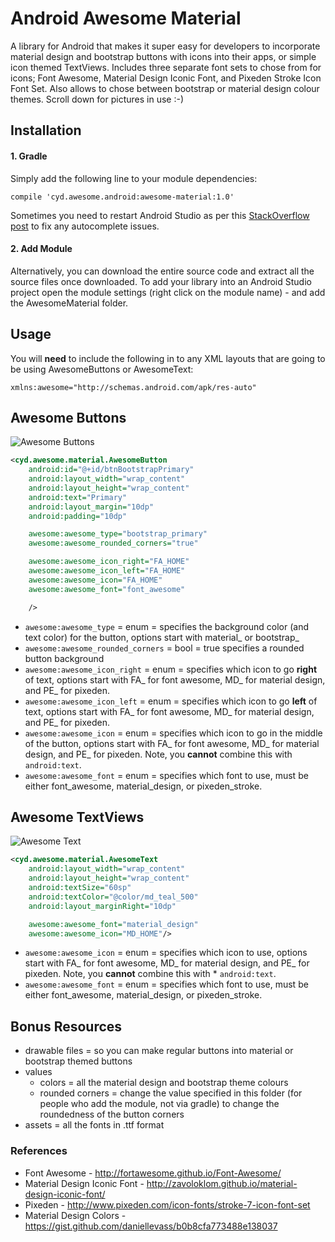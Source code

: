 # Android Awesome Material

A library for Android that makes it super easy for developers to incorporate material design and bootstrap buttons with icons into their apps, or simple icon themed TextViews. Includes three separate font sets to chose from for icons; Font Awesome, Material Design Iconic Font, and Pixeden Stroke Icon Font Set. Also allows to chose between bootstrap or material design colour themes. Scroll down for pictures in use :-)

## Installation

#### 1. Gradle

Simply add the following line to your module dependencies:
```
compile 'cyd.awesome.android:awesome-material:1.0'
```

Sometimes you need to restart Android Studio as per this [StackOverflow post](http://stackoverflow.com/questions/28079658/namespace-autofill-for-custom-attributes) to fix any autocomplete issues.

#### 2. Add Module

Alternatively, you can download the entire source code and extract all the source files once downloaded. To add your library into an Android Studio project open the module settings (right click on the module name) - and add the AwesomeMaterial folder.

## Usage

You will **need** to include the following in to any XML layouts that are going to be using AwesomeButtons or AwesomeText:

```
xmlns:awesome="http://schemas.android.com/apk/res-auto"
```

## Awesome Buttons

![Awesome Buttons](/screenshots/awesome_buttons.png?raw=true)

```xml
<cyd.awesome.material.AwesomeButton
    android:id="@+id/btnBootstrapPrimary"
    android:layout_width="wrap_content"
    android:layout_height="wrap_content"
    android:text="Primary"
    android:layout_margin="10dp"
    android:padding="10dp"

    awesome:awesome_type="bootstrap_primary"
    awesome:awesome_rounded_corners="true"

    awesome:awesome_icon_right="FA_HOME"
    awesome:awesome_icon_left="FA_HOME"
    awesome:awesome_icon="FA_HOME"
    awesome:awesome_font="font_awesome"

    />
```

* `awesome:awesome_type` = enum = specifies the background color (and text color) for the button, options start with material_ or bootstrap_
* `awesome:awesome_rounded_corners` = bool = true specifies a rounded button background
* `awesome:awesome_icon_right` = enum = specifies which icon to go **right** of text, options start with FA_ for font awesome, MD_ for material design, and PE_ for pixeden.
* `awesome:awesome_icon_left` = enum = specifies which icon to go **left** of text, options start with FA_ for font awesome, MD_ for material design, and PE_ for pixeden.
* `awesome:awesome_icon` = enum = specifies which icon to go in the middle of the button, options start with FA_ for font awesome, MD_ for material design, and PE_ for pixeden. Note, you **cannot** combine this with `android:text`.
* `awesome:awesome_font` = enum = specifies which font to use, must be either font_awesome, material_design, or pixeden_stroke.

## Awesome TextViews

![Awesome Text](/screenshots/awesome_text.png?raw=true)


```xml
<cyd.awesome.material.AwesomeText
    android:layout_width="wrap_content"
    android:layout_height="wrap_content"
    android:textSize="60sp"
    android:textColor="@color/md_teal_500"
    android:layout_marginRight="10dp"

    awesome:awesome_font="material_design"
    awesome:awesome_icon="MD_HOME"/>
```

* `awesome:awesome_icon` = enum = specifies which icon to use, options start with FA_ for font awesome, MD_ for material design, and PE_ for pixeden. Note, you **cannot** combine this with * `android:text`.
* `awesome:awesome_font` = enum = specifies which font to use, must be either font_awesome, material_design, or pixeden_stroke.

## Bonus Resources


* drawable files = so you can make regular buttons into material or bootstrap themed buttons
* values
  * colors = all the material design and bootstrap theme colours
  * rounded corners = change the value specified in this folder (for people who add the module, not via gradle) to change the roundedness of the button corners
* assets = all the fonts in .ttf format

### References

* Font Awesome - http://fortawesome.github.io/Font-Awesome/
* Material Design Iconic Font - http://zavoloklom.github.io/material-design-iconic-font/
* Pixeden - http://www.pixeden.com/icon-fonts/stroke-7-icon-font-set
* Material Design Colors - https://gist.github.com/daniellevass/b0b8cfa773488e138037
